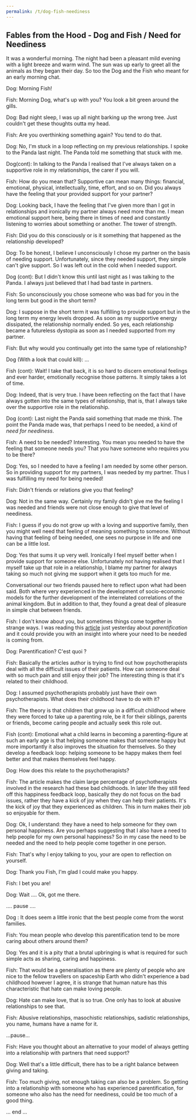 ```yaml
---
permalink: /t/dog-fish-neediness
---
```


## Fables from the Hood - Dog and Fish / Need for Neediness

It was a wonderful morning. The night had been a pleasant mild evening with a light breeze and warm wind. The sun was up early to greet all the animals as they began their day. So too the Dog and the Fish who meant for an early morning chat.

Dog: Morning Fish! 

Fish: Morning Dog, what's up with you? You look a bit green around the gills.

Dog: Bad night sleep, I was up all night barking up the wrong tree. Just couldn't get these thoughts outta my head.

Fish: Are you overthinking something again? You tend to do that.

Dog: No, I'm stuck in a loop reflecting on my previous relationships. I spoke to the Panda last night. The Panda told me something that stuck with me.

Dog(cont): In talking to the Panda I realised that I've always taken on a supportive role in my relationships, the carer if you will.

Fish: How do you mean that? Supportive can mean many things: financial, emotional, physical, intellectually, time, effort, and so on. Did you always have the feeling that your provided support for your partner?

Dog: Looking back, I have the feeling that I've given more than I got in relationships and ironically my partner always need more than me. I mean emotional support here, being there in times of need and constantly listening to worries about something or another. The tower of strength. 

Fish: Did you do this consciously or is it something that happened as the relationship developed?

Dog: To be honest, I believe I unconsciously I chose my partner on the basis of needing support. Unfortunately, since they needed support, they simple can't give support. So I was left out in the cold when I needed support.

Dog (cont): But I didn't know this until last night as I was talking to the Panda. I always just believed that I had bad taste in partners.

Fish: So unconsciously you chose someone who was bad for you in the long term but good in the short term? 

Dog: I suppose in the short term it was fulfilling to provide support but in the long term my energy levels dropped. As soon as my supportive energy dissipated, the relationship normally ended. So yes, each relationship became a futureless dystopia as soon as I needed supported from my partner.

Fish: But why would you continually get into the same type of relationship? 

Dog (With a look that could kill): ...

Fish (cont): Wait! I take that back, it is so hard to discern emotional feelings and ever harder, emotionally recognise those patterns. It simply takes a lot of time.

Dog: Indeed, that is very true. I have been reflecting on the fact that I have always gotten into the same types of relationship, that is, that I always take over the supportive role in the relationship. 

Dog (cont): Last night the Panda said something that made me think. The point the Panda made was, that perhaps I need to be needed, a kind of *need for neediness*. 

Fish: A need to be needed? Interesting. You mean you needed to have the feeling that someone needs you? That you have someone who requires you to be there?

Dog: Yes, so I needed to have a feeling I am needed by some other person. So in providing support for my partners, I was needed by my partner. Thus I was fulfilling my need for being needed!

Fish: Didn't friends or relations give you that feeling?

Dog: Not in the same way. Certainly my family didn't give me the feeling I was needed and friends were not close enough to give that level of neediness. 

Fish: I guess if you do not grow up with a loving and supportive family, then you might well need that feeling of meaning something to someone. Without having that feeling of being needed, one sees no purpose in life and one can be a little lost.

Dog: Yes that sums it up very well. Ironically I feel myself better when I provide support for someone else. Unfortunately not having realised that I myself take up that role in a relationship, I blame my partner for always taking so much not giving me support when it gets too much for me. 

Conversational our two friends paused here to reflect upon what had been said. Both where very experienced in the development of socio-economic models for the further development of the interrelated correlations of the animal kingdom. But in addition to that, they found a great deal of pleasure in simple chat between friends.

Fish: I don't know about you, but sometimes things come together in strange ways. I was reading this [article](https://aeon.co/essays/how-can-adults-undo-the-harm-of-being-parentified-as-children) just yesterday about *parentification* and it could provide you with an insight into where your need to be needed is coming from.

Dog: Parentification? C'est quoi ?

Fish: Basically the articles author is trying to find out how psychotherapists deal with all the difficult issues of their patients. How can someone deal with so much pain and still enjoy their job? The interesting thing is that it's related to their childhood.

Dog: I assumed psychotherapists probably just have their own psychotherapists. What does their childhood have to do with it? 

Fish: The theory is that children that grow up in a difficult childhood where they were forced to take up a parenting role, be it for their siblings, parents or friends, become caring people and actually seek this role out.

Fish (cont): Emotional what a child learns in becoming a parenting-figure at such an early age is that helping someone makes that someone happy but more importantly it also improves the situation for themselves. So they develop a feedback loop: helping someone to be happy makes them feel better and that makes themselves feel happy. 

Dog: How does this relate to the psychotherapists?

Fish: The article makes the claim large percentage of psychotherapists involved in the research had these bad childhoods. In later life they still feed off this happiness feedback loop, basically they do not focus on the bad issues, rather they have a kick of joy when they can help their patients. It's the kick of joy that they experienced as children. This in turn makes their job so enjoyable for them.

Dog: Ok, I understand: they have a need to help someone for they own personal happiness. Are you perhaps suggesting that I also have a need to help people for my own personal happiness? So in my case the need to be needed and the need to help people come together in one person.

Fish: That's why I enjoy talking to you, your are open to reflection on yourself.

Dog: Thank you Fish, I'm glad I could make you happy.

Fish: I bet you are!

Dog: Wait .... Ok, got me there.


.... pause ....

Dog : It does seem a little ironic that the best people come from the worst families.

Fish: You mean people who develop this parentification tend to be more caring about others around them? 

Dog: Yes and it is a pity that a brutal upbringing is what is required for such simple acts as sharing, caring and happiness.

Fish: That would be a generalisation as there are plenty of people who are nice to the fellow travellers on spaceship Earth who didn't experience a bad childhood however I agree, it is strange that human nature has this characteristic that hate can make loving people.

Dog: Hate can make love, that is so true. One only has to look at abusive relationships to see that.

Fish: Abusive relationships, masochistic relationships, sadistic relationships, you name, humans have a name for it.

...pause...

Fish: Have you thought about an alternative to your model of always getting into a relationship with partners that need support?

Dog: Well that's a little difficult, there has to be a right balance between giving and taking. 

Fish: Too much giving, not enough taking can also be a problem. So getting into a relationship with someone who has experienced parentification, for someone who also has the need for neediness, could be too much of a good thing.

... end ...